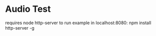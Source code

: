 # Audio Test
requires node http-server to run example in localhost:8080:
npm install http-server -g

